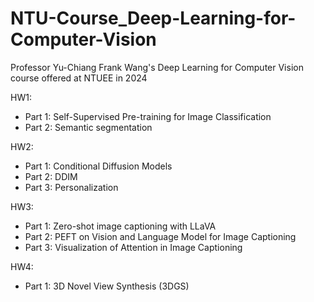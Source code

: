 # NTU-Course_Deep-Learning-for-Computer-Vision
Professor Yu-Chiang Frank Wang's Deep Learning for Computer Vision course offered at NTUEE in 2024

HW1:
- Part 1: Self-Supervised Pre-training for Image Classification
- Part 2: Semantic segmentation

HW2:
- Part 1: Conditional Diffusion Models
- Part 2: DDIM
- Part 3: Personalization

HW3:
- Part 1: Zero-shot image captioning with LLaVA
- Part 2: PEFT on Vision and Language Model for Image Captioning
- Part 3: Visualization of Attention in Image Captioning

HW4:
- Part 1: 3D Novel View Synthesis (3DGS)
